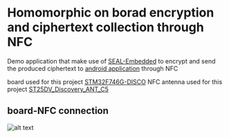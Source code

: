 # Homomorphic on borad encryption and ciphertext collection through NFC
Demo application that make use of  [SEAL-Embedded](https://tches.iacr.org/index.php/TCHES/article/view/8991) to encrypt and send the produced ciphertext to  [android application](https://github.com/Geordat/seal_stm32/tree/main/source_ST25NFCApplication_V3.7.0) through NFC

board used for this project [STM32F746G-DISCO](https://www.st.com/content/ccc/resource/technical/layouts_and_diagrams/schematic_pack/group1/ff/cd/ce/2d/f8/fb/40/69/mb1191-F746NGH6-C01_schematic/files/mb1191-F746NGH6-C01_schematic.pdf/jcr:content/translations/en.mb1191-F746NGH6-C01_schematic.pdf)
NFC antenna used for this project [ST25DV_Discovery_ANT_C5](https://www.st.com/en/evaluation-tools/st25dv-discovery.html)

## board-NFC connection 
![alt text](https://github.com/Geordat/seal_stm32/blob/main/nfc_seal/e.png?raw=true)

